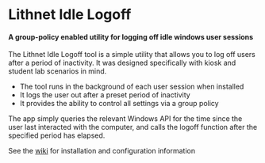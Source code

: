 # Lithnet Idle Logoff
#### A group-policy enabled utility for logging off idle windows user sessions

The Lithnet Idle Logoff tool is a simple utility that allows you to log off users after a period of inactivity. It was designed specifically with kiosk and student lab scenarios in mind. 

- The tool runs in the background of each user session when installed
- It logs the user out after a preset period of inactivity
- It provides the ability to control all settings via a group policy

The app simply queries the relevant Windows API for the time since the user last interacted with the computer, and calls the logoff function after the specified period has elapsed. 

See the [wiki](https://github.com/lithnet/idle-logoff/wiki) for installation and configuration information
